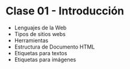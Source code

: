 # Clase 01 - Introducción
- Lenguajes de la Web
- Tipos de sitios webs
- Herramientas
- Estructura de Documento HTML
- Etiquetas para textos
- Etiquetas para imágenes